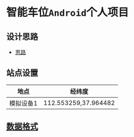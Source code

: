 # 智能车位`Android`个人项目  

## 设计思路

- [思路](./imag/map.png)

## 站点设置

|   地点                      |      经纬度           |  
|---------------------------- |----------------------|  
|          模拟设备1          |  112.553259,37.964482 |

## [数据格式](./carData.md)
